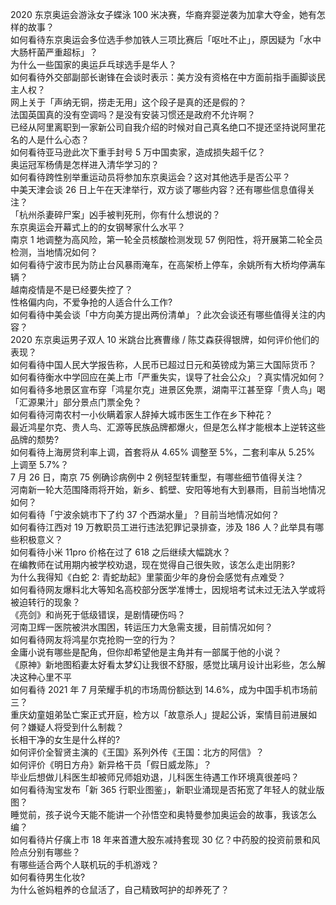 2020 东京奥运会游泳女子蝶泳 100 米决赛，华裔弃婴逆袭为加拿大夺金，她有怎样的故事？  
如何看待东京奥运会多位选手参加铁人三项比赛后「呕吐不止」，原因疑为「水中大肠杆菌严重超标」？  
为什么一些国家的奥运乒乓球选手是华人？  
如何看待外交部副部长谢锋在会谈时表示：美方没有资格在中方面前指手画脚谈民主人权？  
网上关于「声纳无铜，捞走无用」这个段子是真的还是假的？  
法国英国真的没有空调吗？是没有安装习惯还是政府不允许啊？  
已经从阿里离职到一家新公司自我介绍的时候对自己真名绝口不提还坚持说阿里花名的人是什么心态？  
如何看待亚马逊此次下重手封号 5 万中国卖家，造成损失超千亿？  
奥运冠军杨倩是怎样进入清华学习的？  
如何看待跨性别举重运动员将参加东京奥运会？这对其他选手是否公平？  
中美天津会谈 26 日上午在天津举行，双方谈了哪些内容？还有哪些信息值得关注？  
「杭州杀妻碎尸案」凶手被判死刑，你有什么想说的？  
东京奥运会开幕式上的的女钢琴家什么水平？  
南京 1 地调整为高风险，第一轮全员核酸检测发现 57 例阳性，将开展第二轮全员检测，当地情况如何？  
如何看待宁波市民为防止台风暴雨淹车，在高架桥上停车，余姚所有大桥均停满车辆？  
越南疫情是不是已经要失控了？  
性格偏内向，不爱争抢的人适合什么工作?  
如何看待中美会谈「中方向美方提出两份清单」？此次会谈还有哪些值得关注的内容？  
2020 东京奥运男子双人 10 米跳台比赛曹缘 / 陈艾森获得银牌，如何评价他们的表现？  
如何看待中国人民大学报告称，人民币已超过日元和英镑成为第三大国际货币？  
如何看待衡水中学回应在美上市「严重失实，误导了社会公众」？真实情况如何？  
如何看待多地景区宣布穿「鸿星尔克」进景区免票，湖南平江甚至穿「贵人鸟」喝「汇源果汁」部分景点门票全免？  
如何看待河南农村一小伙瞒着家人辞掉大城市医生工作在乡下种花？  
最近鸿星尔克、贵人鸟、汇源等民族品牌都爆火，但是怎么样才能根本上逆转这些品牌的颓势?  
如何看待上海房贷利率上调，首套将从 4.65% 调整至 5%，二套利率从 5.25% 上调至 5.7%？  
7 月 26 日，南京 75 例确诊病例中 2 例轻型转重型，有哪些细节值得关注？  
河南新一轮大范围降雨将开始，新乡、鹤壁、安阳等地有大到暴雨，目前当地情况如何？  
如何看待「宁波余姚市下了约 37 个西湖水量」？目前当地情况如何？  
如何看待江西对 19 万教职员工进行违法犯罪记录排查，涉及 186 人？此举具有哪些积极意义？  
如何看待小米 11pro 价格在过了 618 之后继续大幅跳水？  
在编教师在试用期内被学校劝退，现在觉得自己很失败，该怎么走出阴影?  
为什么我得知《白蛇 2: 青蛇劫起》里蒙面少年的身份会感觉有点难受？  
如何看待网友爆料北大等知名高校部分医学准博士，因规培考试未过无法入学或将被迫转行的现象？  
《亮剑》和尚死于低级错误，是剧情硬伤吗？  
河南卫辉一医院被洪水围困，转运压力大急需支援，目前情况如何？  
如何看待网友将鸿星尔克抢购一空的行为？  
金庸小说有哪些是配角，但你却希望他是主角并有一部属于他的小说？  
《原神》新地图稻妻太好看太梦幻让我很不舒服，感觉比璃月设计出彩些，怎么解决这种心里不平  
如何看待 2021 年 7 月荣耀手机的市场周份额达到 14.6%，成为中国手机市场前三？  
重庆幼童姐弟坠亡案正式开庭，检方以「故意杀人」提起公诉，案情目前进展如何？嫌疑人将受到什么制裁？  
长相干净的女生是什么样的?  
如何评价全智贤主演的《王国》系列外传《王国：北方的阿信》？  
如何评价《明日方舟》新异格干员「假日威龙陈」？  
毕业后想做儿科医生却被师兄师姐劝退，儿科医生待遇工作环境真很差吗？  
如何看待淘宝发布「新 365 行职业图鉴」，新职业涌现是否拓宽了年轻人的就业版图？  
睡觉前，孩子说今天能不能讲一个孙悟空和奥特曼参加奥运会的故事，我该怎么编？  
如何看待片仔癀上市 18 年来首遭大股东减持套现 30 亿？中药股的投资前景和风险点分别有哪些？  
有哪些适合两个人联机玩的手机游戏？  
如何看待男生化妆?  
为什么爸妈粗养的仓鼠活了，自己精致呵护的却养死了？  
